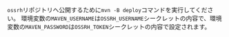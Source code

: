 `ossrh`リポジトリへ公開するために`mvn -B deploy`コマンドを実行してください。 環境変数の`MAVEN_USERNAME`は`OSSRH_USERNAME`シークレットの内容で、環境変数の`MAVEN_PASSWORD`は`OSSRH_TOKEN`シークレットの内容で設定されます。